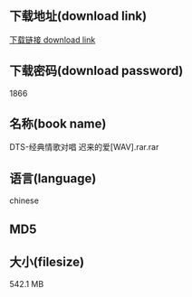 ## 下载地址(download link)
[下载链接 download link](https://voluble-croquembouche-d321dc.netlify.app/?s=DTS-%E7%BB%8F%E5%85%B8%E6%83%85%E6%AD%8C%E5%AF%B9%E5%94%B1+%E8%BF%9F%E6%9D%A5%E7%9A%84%E7%88%B1%5BWAV%5D.rar)

## 下载密码(download password)
1866

## 名称(book name)
DTS-经典情歌对唱 迟来的爱[WAV].rar.rar

## 语言(language)
chinese

## MD5


## 大小(filesize)
542.1 MB
